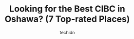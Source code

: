 ---
layout: ampstory
image: https://i0.wp.com/www.auto.or.id/wp-content/uploads/2023/06/cibc-branch-with-atm-0-oshawa-1686324340.jpeg?resize=640,853
author: techidn
featured: false
description: Oshawa, Ontario, Canada is a haven for CIBC enthusiasts, boasting an impressive array of 7 top-notch establishments. Whether youre a seasoned connoisseur or simply curious to explore the be
title: Looking for the Best CIBC in Oshawa? (7 Top-rated Places)
cover:
   title: Looking for the Best CIBC in Oshawa? (7 Top-rated Places)
   subtitle: AUTO.OR.ID
   background: https://www.auto.or.id/wp-content/uploads/2023/06/cibc-branch-with-atm-0-oshawa-1686324340.jpeg

pages: 
 - layout: thirds
   top: <h1>#1 CIBC Branch with ATM</h1>
   bottom: "<p>Caroline at the front desk was absolutely awful.  Was just asking for help and made me feel as though I was illiterate. All she had to say was that she couldnt help me, </p>"
   background: https://www.auto.or.id/wp-content/uploads/2023/06/cibc-branch-with-atm-1-oshawa-1686324342.jpeg
   backgroundblur: true
 - layout: thirds
   top: <h1>#2 CIBC ATM</h1>
   bottom: "<p>258 Park Rd S, Oshawa, ON L1J 4H3, Canada</p>"
   background: https://www.auto.or.id/wp-content/uploads/2023/06/cibc-branch-with-atm-2-oshawa-1686324342.jpeg
   cta:
      link: https://www.auto.or.id/looking-for-the-best-cibc-in-oshawa-7-top-rated-places/
      text: Looking for the Best CIBC in Oshawa? (7 Top-rated Places)
 - layout: thirds
   top: <h1>#3 CIBC Business Banking - Ana Rejab</h1>
   bottom: "<p>2 Simcoe St S, Oshawa, ON L1H 8C1, Canada</p>"
   background: https://images.unsplash.com/photo-1567346495660-baf9ca9d661a?ixlib=rb-4.0.3&ixid=MnwxMjA3fDB8MHxwaG90by1wYWdlfHx8fGVufDB8fHx8&auto=format&fit=crop&w=640&h=853&q=80
   cta:
      link: https://www.auto.or.id/looking-for-the-best-cibc-in-oshawa-7-top-rated-places/
      text: Looking for the Best CIBC in Oshawa? (7 Top-rated Places)
 - layout: thirds
   top: <h1>#4 CIBC Branch with ATM</h1>
   bottom: "<p>1371 Wilson Rd N, Oshawa, ON L1K 2Z5, Canada</p>"
   background: https://images.unsplash.com/photo-1612872808082-769cfb59b67d?ixlib=rb-4.0.3&ixid=MnwxMjA3fDB8MHxwaG90by1wYWdlfHx8fGVufDB8fHx8&auto=format&fit=crop&w=640&h=853&q=80
   cta:
      link: https://www.auto.or.id/looking-for-the-best-cibc-in-oshawa-7-top-rated-places/
      text: Looking for the Best CIBC in Oshawa? (7 Top-rated Places)
 - layout: thirds
   top: <h1>#5 CIBC Branch with ATM</h1>
   bottom: "<p>540 Laval Dr, Oshawa, ON L1J 0B5, Canada</p>"
   background: https://images.unsplash.com/photo-1579124687339-a3d41bd2e2dc?ixlib=rb-4.0.3&ixid=MnwxMjA3fDB8MHxwaG90by1wYWdlfHx8fGVufDB8fHx8&auto=format&fit=crop&w=640&h=853&q=80
   cta:
      link: https://www.auto.or.id/looking-for-the-best-cibc-in-oshawa-7-top-rated-places/
      text: Looking for the Best CIBC in Oshawa? (7 Top-rated Places)
 - layout: thirds
   top: <h1>#6 CIBC Branch with ATM</h1>
   bottom: "<p>308 Taunton Rd E #1, Whitby, ON L1R 0H4, Canada</p>"
   background: https://images.unsplash.com/photo-1653047257661-fbf6d8f1129c?ixlib=rb-4.0.3&ixid=MnwxMjA3fDB8MHxwaG90by1wYWdlfHx8fGVufDB8fHx8&auto=format&fit=crop&w=640&h=853&q=80
   cta:
      link: https://www.auto.or.id/looking-for-the-best-cibc-in-oshawa-7-top-rated-places/
      text: Looking for the Best CIBC in Oshawa? (7 Top-rated Places)
 - layout: thirds
   top: <h1>#7 CIBC Branch with ATM</h1>
   bottom: "<p>2 Simcoe St S, Oshawa, ON L1H 8C1, Canada</p>"
   background: https://images.unsplash.com/photo-1617498115469-2a7ee098a575?ixlib=rb-4.0.3&ixid=MnwxMjA3fDB8MHxwaG90by1wYWdlfHx8fGVufDB8fHx8&auto=format&fit=crop&w=640&h=853&q=80
   cta:
      link: https://www.auto.or.id/looking-for-the-best-cibc-in-oshawa-7-top-rated-places/
      text: Looking for the Best CIBC in Oshawa? (7 Top-rated Places)
 - layout: thirds
   middle: Continue reading...
   background: https://images.unsplash.com/photo-1517672651691-24622a91b550?ixlib=rb-4.0.3&ixid=MnwxMjA3fDB8MHxwaG90by1wYWdlfHx8fGVufDB8fHx8&auto=format&fit=crop&w=640&h=853&q=80
   cta:
      link: https://www.auto.or.id/looking-for-the-best-cibc-in-oshawa-7-top-rated-places/
      text: Looking for the Best CIBC in Oshawa? (7 Top-rated Places)

---